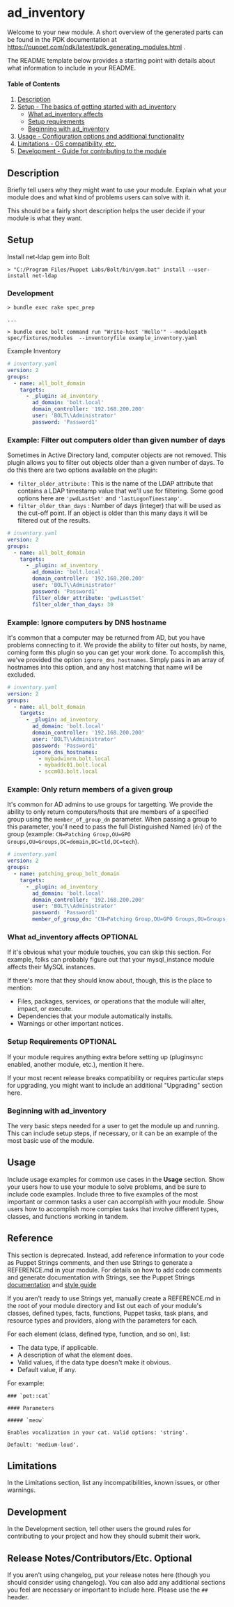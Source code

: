 # ad_inventory

Welcome to your new module. A short overview of the generated parts can be found in the PDK documentation at https://puppet.com/pdk/latest/pdk_generating_modules.html .

The README template below provides a starting point with details about what information to include in your README.

#### Table of Contents

1. [Description](#description)
2. [Setup - The basics of getting started with ad_inventory](#setup)
    * [What ad_inventory affects](#what-ad_inventory-affects)
    * [Setup requirements](#setup-requirements)
    * [Beginning with ad_inventory](#beginning-with-ad_inventory)
3. [Usage - Configuration options and additional functionality](#usage)
4. [Limitations - OS compatibility, etc.](#limitations)
5. [Development - Guide for contributing to the module](#development)

## Description

Briefly tell users why they might want to use your module. Explain what your module does and what kind of problems users can solve with it.

This should be a fairly short description helps the user decide if your module is what they want.

## Setup

Install net-ldap gem into Bolt

``` text
> "C:/Program Files/Puppet Labs/Bolt/bin/gem.bat" install --user-install net-ldap
```

### Development

``` text
> bundle exec rake spec_prep

...

> bundle exec bolt command run "Write-host 'Hello'" --modulepath spec/fixtures/modules  --inventoryfile example_inventory.yaml
```

Example Inventory
``` yaml
# inventory.yaml
version: 2
groups:
  - name: all_bolt_domain
    targets:
      - _plugin: ad_inventory
        ad_domain: 'bolt.local'
        domain_controller: '192.168.200.200'
        user: 'BOLT\\Administrator'
        password: 'Password1'
```

### Example: Filter out computers older than given number of days

Sometimes in Active Directory land, computer objects are not removed. This plugin
allows you to filter out objects older than a given number of days. 
To do this there are two options available on the plugin:
  * `filter_older_attribute` : This is the name of the LDAP attribute that contains a LDAP timestamp value that we'll use for filtering. Some good options here are `'pwdLastSet'` and `'lastLogonTimestamp'`.
  * `filter_older_than_days` : Number of days (integer) that will be used as the cut-off point. If an object is older than this many days it will be filtered out of the results.

``` yaml
# inventory.yaml
version: 2
groups:
  - name: all_bolt_domain
    targets:
      - _plugin: ad_inventory
        ad_domain: 'bolt.local'
        domain_controller: '192.168.200.200'
        user: 'BOLT\\Administrator'
        password: 'Password1'
        filter_older_attribute: 'pwdLastSet'
        filter_older_than_days: 30
```

### Example: Ignore computers by DNS hostname

It's common that a computer may be returned from AD, but you have problems connecting to it.
We provide the ability to filter out hosts, by name, coming form this plugin so you can get your work done.
To accomplish this, we've provided the option `ignore_dns_hostnames`. Simply pass in an array 
of hostnames into this option, and any host matching that name will be excluded.

``` yaml
# inventory.yaml
version: 2
groups:
  - name: all_bolt_domain
    targets:
      - _plugin: ad_inventory
        ad_domain: 'bolt.local'
        domain_controller: '192.168.200.200'
        user: 'BOLT\\Administrator'
        password: 'Password1'
        ignore_dns_hostnames:
          - mybadwinrm.bolt.local
          - mybaddc01.bolt.local
          - sccm03.bolt.local
```

### Example: Only return members of a given group

It's common for AD admins to use groups for targetting. We provide the ability to 
only return computers/hosts that are members of a specified group using the
`member_of_group_dn` parameter. When passing a group to this parameter, you'll need to
pass the full Distinguished Named (`dn`) of the group (example: `CN=Patching Group,OU=GPO Groups,OU=Groups,DC=domain,DC=tld,DC=tech`).

``` yaml
# inventory.yaml
version: 2
groups:
  - name: patching_group_bolt_domain
    targets:
      - _plugin: ad_inventory
        ad_domain: 'bolt.local'
        domain_controller: '192.168.200.200'
        user: 'BOLT\\Administrator'
        password: 'Password1'
        member_of_group_dn: 'CN=Patching Group,OU=GPO Groups,OU=Groups,DC=domain,DC=tld,DC=tech'
```

### What ad_inventory affects **OPTIONAL**

If it's obvious what your module touches, you can skip this section. For example, folks can probably figure out that your mysql_instance module affects their MySQL instances.

If there's more that they should know about, though, this is the place to mention:

* Files, packages, services, or operations that the module will alter, impact, or execute.
* Dependencies that your module automatically installs.
* Warnings or other important notices.

### Setup Requirements **OPTIONAL**

If your module requires anything extra before setting up (pluginsync enabled, another module, etc.), mention it here.

If your most recent release breaks compatibility or requires particular steps for upgrading, you might want to include an additional "Upgrading" section here.

### Beginning with ad_inventory

The very basic steps needed for a user to get the module up and running. This can include setup steps, if necessary, or it can be an example of the most basic use of the module.

## Usage

Include usage examples for common use cases in the **Usage** section. Show your users how to use your module to solve problems, and be sure to include code examples. Include three to five examples of the most important or common tasks a user can accomplish with your module. Show users how to accomplish more complex tasks that involve different types, classes, and functions working in tandem.

## Reference

This section is deprecated. Instead, add reference information to your code as Puppet Strings comments, and then use Strings to generate a REFERENCE.md in your module. For details on how to add code comments and generate documentation with Strings, see the Puppet Strings [documentation](https://puppet.com/docs/puppet/latest/puppet_strings.html) and [style guide](https://puppet.com/docs/puppet/latest/puppet_strings_style.html)

If you aren't ready to use Strings yet, manually create a REFERENCE.md in the root of your module directory and list out each of your module's classes, defined types, facts, functions, Puppet tasks, task plans, and resource types and providers, along with the parameters for each.

For each element (class, defined type, function, and so on), list:

  * The data type, if applicable.
  * A description of what the element does.
  * Valid values, if the data type doesn't make it obvious.
  * Default value, if any.

For example:

```
### `pet::cat`

#### Parameters

##### `meow`

Enables vocalization in your cat. Valid options: 'string'.

Default: 'medium-loud'.
```

## Limitations

In the Limitations section, list any incompatibilities, known issues, or other warnings.

## Development

In the Development section, tell other users the ground rules for contributing to your project and how they should submit their work.

## Release Notes/Contributors/Etc. **Optional**

If you aren't using changelog, put your release notes here (though you should consider using changelog). You can also add any additional sections you feel are necessary or important to include here. Please use the `## ` header.
